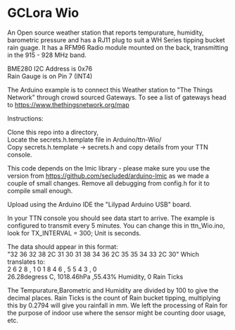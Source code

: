 # GCLora Wio

An Open source weather station that reports tempurature, humidity, barometric pressure and has a RJ11 plug to suit a WH Series tipping bucket rain guage. It has a RFM96 Radio module mounted on the back, transmitting in the 915 - 928 MHz band.</p>

BME280 I2C Address is 0x76<br>
Rain Gauge is on Pin 7 (INT4)<br>

The Arduino example is to connect this Weather station to "The Things Network" through crowd sourced Gateways.
To see a list of gateways head to https://www.thethingsnetwork.org/map </p>


Instructions:

Clone this repo into a directory,<br>
Locate the secrets.h.template file in Arduino/ttn-Wio/<br>
Copy secrets.h.template -> secrets.h and copy details from your TTN console.<br>

This code depends on the lmic library - please make sure you use the version from https://github.com/secluded/arduino-lmic as we made a couple of small changes.
Remove all debugging from config.h for it to compile small enough.

Upload using the Arduino IDE the "Lilypad Arduino USB" board.

In your TTN console you should see data start to arrive. The example is configured to transmit every 5 minutes. You can change this in ttn_Wio.ino, look for TX_INTERVAL = 300; Unit is seconds.

The data should appear in this format: <br>
"32 36 32 38 2C 31 30 31 38 34 36 2C 35 35 34 33 2C 30" Which translates to: <br>
  2  6  2  8  ,  1  0  1  8  4  6  ,  5  5  4  3  ,  0<br>
26.28degress C,      1018.46hPa    ,55.43% Humidity, 0 Rain Ticks

The Tempurature,Barometric and Humidity are divided by 100 to give the decimal places.
Rain Ticks is the count of Rain bucket tipping, multiplying this by 0.2794 will give you rainfall in mm.
We left the processing of Rain for the purpose of indoor use where the sensor might be counting door usage, etc.
